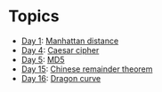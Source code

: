 # Topics

- [Day 1](/src/main/java/com/adventofcode/aoc2016/AoC012016.java): [Manhattan distance](https://en.wikipedia.org/wiki/Taxicab_geometry)
- [Day 4](/src/main/java/com/adventofcode/aoc2016/AoC042016.java): [Caesar cipher](https://en.wikipedia.org/wiki/Caesar_cipher)
- [Day 5](/src/main/java/com/adventofcode/aoc2016/AoC052016.java): [MD5](https://en.wikipedia.org/wiki/MD5)
- [Day 15](/src/main/java/com/adventofcode/aoc2016/AoC152016.java): [Chinese remainder theorem](https://en.wikipedia.org/wiki/Chinese_remainder_theorem#Search_by_sieving)
- [Day 16](/src/main/java/com/adventofcode/aoc2016/AoC162016.java): [Dragon curve](https://en.wikipedia.org/wiki/Dragon_curve)
